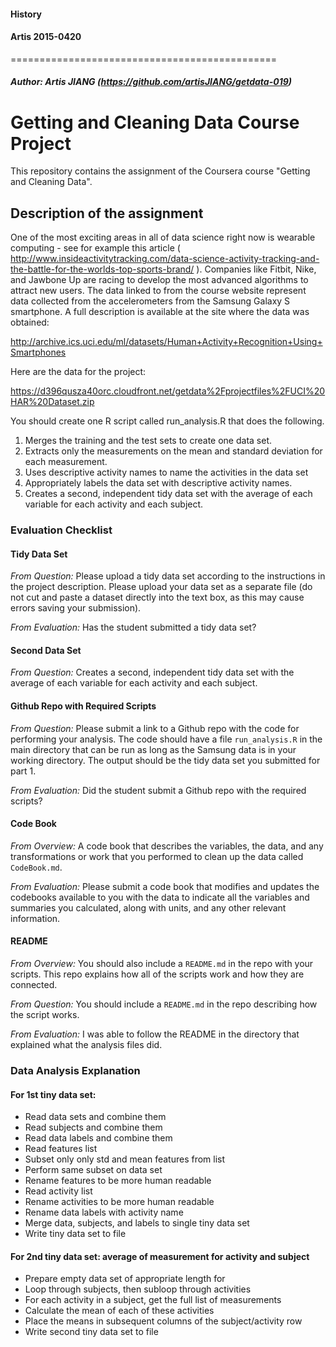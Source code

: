 #### History ####
#### Artis 2015-0420 ####
==============================================

##### Author: Artis JIANG (https://github.com/artisJIANG/getdata-019) #####


Getting and Cleaning Data Course Project
========================================

This repository contains the assignment of the Coursera course "Getting and Cleaning Data". 

## Description of the assignment

One of the most exciting areas in all of data science right now is wearable computing - see for example this article ( http://www.insideactivitytracking.com/data-science-activity-tracking-and-the-battle-for-the-worlds-top-sports-brand/ ). Companies like Fitbit, Nike, and Jawbone Up are racing to develop the most advanced algorithms to attract new users. The data linked to from the course website represent data collected from the accelerometers from the Samsung Galaxy S smartphone. A full description is available at the site where the data was obtained: 

http://archive.ics.uci.edu/ml/datasets/Human+Activity+Recognition+Using+Smartphones 

Here are the data for the project: 

https://d396qusza40orc.cloudfront.net/getdata%2Fprojectfiles%2FUCI%20HAR%20Dataset.zip 

You should create one R script called run_analysis.R that does the following. 

1. Merges the training and the test sets to create one data set.
2. Extracts only the measurements on the mean and standard deviation for each measurement. 
3. Uses descriptive activity names to name the activities in the data set
4. Appropriately labels the data set with descriptive activity names. 
5. Creates a second, independent tidy data set with the average of each variable for each activity and each subject. 



### Evaluation Checklist

#### Tidy Data Set

_From Question:_ Please upload a tidy data set according to the instructions
in the project description. Please upload your data set as a separate file (do
not cut and paste a dataset directly into the text box, as this may cause
errors saving your submission). 

_From Evaluation:_ Has the student submitted a tidy data set? 

#### Second Data Set

_From Question:_ Creates a second, independent tidy data set with the average
of each variable for each activity and each subject.

#### Github Repo with Required Scripts

_From Question:_ Please submit a link to a Github repo with the code for
performing your analysis. The code should have a file `run_analysis.R` in the
main directory that can be run as long as the Samsung data is in your working
directory.  The output should be the tidy data set you submitted for part 1.

_From Evaluation:_ Did the student submit a Github repo with the required
scripts?

#### Code Book

_From Overview:_ A code book that describes the variables, the data, and any
transformations or work that you performed to clean up the data called
`CodeBook.md`.

_From Evaluation:_ Please submit a code book that modifies and updates the
codebooks available to you with the data to indicate all the variables and
summaries you calculated, along with units, and any other relevant information.

#### README

_From Overview:_ You should also include a `README.md` in the repo with your
scripts. This repo explains how all of the scripts work and how they are
connected.

_From Question:_ You should include a `README.md` in the repo describing how
the script works.

_From Evaluation:_ I was able to follow the README in the directory that
explained what the analysis files did. 


### Data Analysis Explanation

#### For 1st tiny data set:

- Read data sets and combine them
- Read subjects and combine them
- Read data labels and combine them
- Read features list
- Subset only only std and mean features from list
- Perform same subset on data set
- Rename features to be more human readable
- Read activity list
- Rename activities to be more human readable
- Rename data labels with activity name
- Merge data, subjects, and labels to single tiny data set
- Write tiny data set to file

#### For 2nd tiny data set: average of measurement for activity and subject

- Prepare empty data set of appropriate length for 
- Loop through subjects, then subloop through activities
- For each activity in a subject, get the full list of measurements
- Calculate the mean of each of these activities
- Place the means in subsequent columns of the subject/activity row
- Write second tiny data set to file